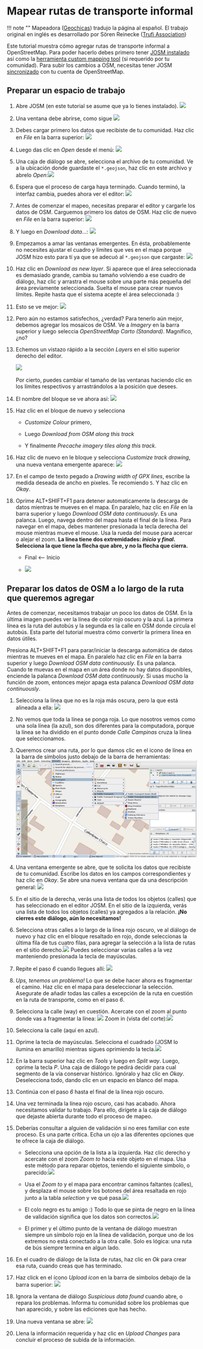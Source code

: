 # Mapear rutas de transporte informal

!!! note ""
	Mapeadora ([Geochicas](https://geochicas.org)) tradujo la página al español. El trabajo original en inglés es desarrollado por Sören Reinecke ([Trufi Association](https://trufi-association.org))

Este tutorial muestra cómo agregar rutas de transporte informal a OpenStreetMap. Para poder hacerlo debes primero tener [JOSM instalado](../installing-josm-on-linux/index.md) así como la [herramienta custom mapping tool](../installing-mapping-tool/index.md) (si requerido por tu comunidad). Para subir los cambios a OSM, necesitas tener JOSM [sincronizado](../oauth-josm/index.md) con tu cuenta de OpenStreetMap.

## Preparar un espacio de trabajo

1. Abre JOSM (en este tutorial se asume que ya lo tienes instalado). ![](josm-logo.png)

2. Una ventana debe abrirse, como sigue ![](josm-startpage.png)

3. Debes cargar primero los datos que recibiste de tu comunidad. Haz clic en _File_ en la barra superior: ![](josm-topbar.png)

4. Luego das clic en _Open_ desde el menú: ![](josm-file-menu.png)

5. Una caja de diálogo se abre, selecciona el archivo de tu comunidad. Ve a la ubicación donde guardaste el `*.geojson`, haz clic en este archivo y abrelo _Open_:![](josm-opendialog.png)

6. Espera que el proceso de carga haya terminado. Cuando terminó, la interfaz cambia, puedes ahora ver el editor: ![](josm-editor-overview.png)

7. Antes de comenzar el mapeo, necesitas preparar el editor y cargarle los datos de OSM. Carguemos primero los datos de OSM. Haz clic de nuevo en _File_ en la barra superior: ![](josm-topbar.png)

8. Y luego en _Download data..._: ![](josm-file-menu-downloaddata.png)

9. Empezamos a amar las ventanas emergentes. En ésta, probablemente no necesites ajustar el cuadro y límites que ves en el mapa porque JOSM hizo esto para tí ya que se adecuó al `*.geojson` que cargaste: ![](josm-downloaddialog.png)

10. Haz clic en _Download as new layer_. Si aparece que el área seleccionada es demasiado grande, cambia su tamaño volviendo a ese cuadro de diálogo, haz clic y arrastra el mouse sobre una parte más pequeña del área previamente seleccionada. Suelta el mouse para crear nuevos límites. Repite hasta que el sistema acepte el área seleccionada :)

11. Esto se ve mejor: ![](josm-editor-osmdataloaded.png)

12. Pero aún no estamos satisfechos, ¿verdad? Para tenerlo aún mejor, debemos agregar los mosaicos de OSM. Ve a _Imagery_ en la barra superior y luego seleccia _OpenStreetMap Carto (Standard)_. Magnifico, ¿no?

13. Echemos un vistazo rápido a la sección _Layers_ en el sitio superior derecho del editor.
    
    ![](josm-editor-layers.png)
    
    Por cierto, puedes cambiar el tamaño de las ventanas haciendo clic en los límites respectivos y arrastrándolos a la posición que desees.

15. El nombre del bloque se ve ahora así: ![](josm-editor-layers-aftertogpx.png)

16. Haz clic en el bloque de nuevo y selecciona
    
    - _Customize Colour_ primero,
    
    - Luego _Download from OSM along this track_
    
    - Y finalmente _Precache imagery tiles along this track_.

17. Haz clic de nuevo en le bloque y selecciona _Customize track drawing_, una nueva ventana emergente aparece: ![](josm-layers-customizedrawing.png)

18. En el campo de texto pegado a _Drawing width of GPX lines_, escribe la medida deseada de ancho en pixeles. Te recomiendo `5`. Y haz clic en _Okay_.

19. Oprime ALT+SHIFT+F1 para detener automaticamente la descarga de datos mientras te mueves en el mapa. En paralelo, haz clic en _File_ en la barra superior y luego _Download OSM data continuously_. Es una palanca. Luego, navega dentro del mapa hasta el final de la línea. Para navegar en el mapa, debes mantener presionada la tecla derecha del mouse mientras mueve el mouse. Usa la rueda del mouse para acercar o alejar el zoom. **La línea tiene dos extremidades: _inicio_ y _final_. Selecciona la que tiene la flecha que abre, y no la flecha que cierra.**
    
    - Final <-- Inicio
    
    - ![](josm-editor-arrowrule.png)

## Preparar los datos de OSM a lo largo de la ruta que queremos agregar

Antes de comenzar, necesitamos trabajar un poco los datos de OSM. En la última imagen puedes ver la línea de color rojo oscuro y la azul. La primera línea es la ruta del autobús y la segunda es la calle en OSM donde circula el autobús. Esta parte del tutorial muestra cómo convertir la primera línea en datos útiles.

Presiona ALT+SHIFT+F1 para parar/iniciar la descarga automática de datos mientras te mueves en el mapa. En paralelo haz clic en *File* en la barra superior y luego *Download OSM data continuously*. Es una palanca. Cuando te muevas en el mapa en un área donde no hay datos disponibles, enciende la palanca _Download OSM data continuously_. Si usas mucho la función de zoom, entonces mejor apaga esta palanca _Download OSM data continuously_.

1. Selecciona la línea que no es la roja más oscura, pero la que está alineada a ella: ![](josm-editor-selectedstreet.png)

2. No vemos que toda la línea se ponga roja. Lo que nosotros vemos como una sola línea (la azul), son dos diferentes para la computadora, porque la línea se ha dividido en el punto donde _Calle Campinas_ cruza la línea que seleccionamos.

3. Queremos crear una ruta, por lo que damos clic en el icono de línea en la barra de símbolos justo debajo de la barra de herramientas: ![](josm-symbolbar-busroute.png)

4. Una ventana emergente se abre, que te solicita los datos que recibiste de tu comunidad. Escribe los datos en los campos correspondientes y haz clic en _Okay_. Se abre una nueva ventana que da una descripción general: ![](josm-createrelation-overview.png)

5. En el sitio de la derecha, verás una lista de todos los objetos (calles) que has seleccionado en el editor JOSM. En el sitio de la izquierda, verás una lista de todos los objetos (calles) ya agregados a la relación. **¡No cierres este diálogo, aún lo necesitamos!**

6. Selecciona otras calles a lo largo de la línea rojo oscuro, ve al diálogo de nuevo y haz clic en el bloque resaltado en rojo, donde seleccionas la última fila de tus cuatro filas, para agregar la selección a la lista de rutas en el sitio derecho.![](josm-createrelation-addafterlastmember.png) Puedes seleccionar varias calles a la vez manteniendo presionada la tecla de mayúsculas.

7. Repite el paso _6_ cuando llegues allí: ![](josm-editor-splitwaysneeded.png)

8. _Ups, tenemos un problema!_ Lo que se debe hacer ahora es fragmentar el camino. Haz clic en el mapa para deseleccionar la selección. Asegurate de añadir todas las calles a excepción de la ruta en cuestión en la ruta de transporte, como en el paso _6_.

9. Selecciona la calle (way) en cuestión. Acercate con el zoom al punto donde vas a fragmentar la línea: ![](josm-editor-splitwaysneeded2.png) Zoom in (vista del corte):![](josm-editor-splitwaysneeded3.png)

10. Selecciona la calle (aquí en azul).

11. Oprime la tecla de mayúsculas. Selecciona el cuadrado (JOSM lo ilumina en amarillo) mientras sigues oprimiendo la tecla.![](josm-editor-splitwaysneeded4.png)

12. En la barra superior haz clic en _Tools_ y luego en _Split way_. Luego, oprime la tecla _P_. Una caja de diálogo te pedirá decidir para cual segmento de la vía conservar histórico. Ignóralo y haz clic en _Okay_. Deselecciona todo, dando clic en un espacio en blanco del mapa.

13. Continúa con el paso _6_ hasta el final de la línea rojo oscuro.

14. Una vez terminada la línea rojo oscuro, casi has acabado. Ahora necesitamos validar tu trabajo. Para ello, dirígete a la caja de diálogo que dejaste abierta durante todo el proceso de mapeo.

15. Deberías consultar a alguien de validación si no eres familiar con este proceso. Es una parte crítica. Echa un ojo a las diferentes opciones que te ofrece la caja de diálogo.
    
    - Selecciona una opción de la lista a la izquierda. Haz clic derecho y acercate con el zoom _Zoom to_ hacia este objeto en el mapa. Usa este método para reparar objetos, teniendo el siguiente simbolo, o parecido:![](josm-createvalidation-routelist-error.png)
    
    - Usa el _Zoom to_ y el mapa para encontrar caminos faltantes (calles), y desplaza el mouse sobre los botones del área resaltada en rojo junto a la tabla _selection_ y ve qué pasa.![](josm-createselection-validate.png)
    
    - El colo negro es tu amigo :) Todo lo que se pinta de negro en la línea de validación significa que los datos son correctos.![](josm-createrelation-validate2.png)
    
    - El primer y el último punto de la ventana de diálogo muestran siempre un símbolo rojo en la línea de validación, porque uno de los extremos no está conectado a la otra calle. Solo es lógica: una ruta de bús siempre termina en algun lado.

16. En el cuadro de diálogo de la lista de rutas, haz clic en _Ok_ para crear esa ruta, cuando creas que has terminado.

17. Haz click en el ícono _Upload icon_ en la barra de símbolos debajo de la barra superior: ![](josm-symbolbar-upload.png)

18. Ignora la ventana de diálogo _Suspicious data found_ cuando abre, o repara los problemas. Informa tu comunidad sobre los problemas que han aparecido, y sobre las ediciones que has hecho.

19. Una nueva ventana se abre: ![](josm-uploaddialog.png)

20. Llena la información requerida y haz clic en _Upload Changes_ para concluir el proceso de subida de la información.
